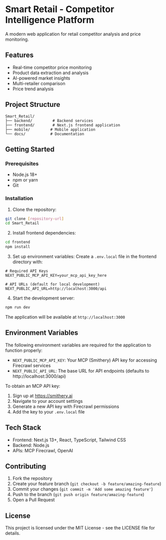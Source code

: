 # Smart Retail - Competitor Intelligence Platform

A modern web application for retail competitor analysis and price monitoring.

## Features

- Real-time competitor price monitoring
- Product data extraction and analysis
- AI-powered market insights
- Multi-retailer comparison
- Price trend analysis

## Project Structure

```
Smart_Retail/
├── backend/         # Backend services
├── frontend/        # Next.js frontend application
├── mobile/         # Mobile application
└── docs/           # Documentation
```

## Getting Started

### Prerequisites

- Node.js 18+
- npm or yarn
- Git

### Installation

1. Clone the repository:
```bash
git clone [repository-url]
cd Smart_Retail
```

2. Install frontend dependencies:
```bash
cd frontend
npm install
```

3. Set up environment variables:
Create a `.env.local` file in the frontend directory with:
```
# Required API Keys
NEXT_PUBLIC_MCP_API_KEY=your_mcp_api_key_here

# API URLs (default for local development)
NEXT_PUBLIC_API_URL=http://localhost:3000/api
```

4. Start the development server:
```bash
npm run dev
```

The application will be available at `http://localhost:3000`

## Environment Variables

The following environment variables are required for the application to function properly:

- `NEXT_PUBLIC_MCP_API_KEY`: Your MCP (Smithery) API key for accessing Firecrawl services
- `NEXT_PUBLIC_API_URL`: The base URL for API endpoints (defaults to http://localhost:3000/api)

To obtain an MCP API key:
1. Sign up at https://smithery.ai
2. Navigate to your account settings
3. Generate a new API key with Firecrawl permissions
4. Add the key to your `.env.local` file

## Tech Stack

- Frontend: Next.js 13+, React, TypeScript, Tailwind CSS
- Backend: Node.js
- APIs: MCP Firecrawl, OpenAI

## Contributing

1. Fork the repository
2. Create your feature branch (`git checkout -b feature/amazing-feature`)
3. Commit your changes (`git commit -m 'Add some amazing feature'`)
4. Push to the branch (`git push origin feature/amazing-feature`)
5. Open a Pull Request

## License

This project is licensed under the MIT License - see the LICENSE file for details. 
